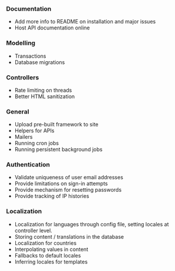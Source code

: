 ### Documentation
* Add more info to README on installation and major issues
* Host API documentation online

### Modelling

* Transactions
* Database migrations

### Controllers

* Rate limiting on threads
* Better HTML sanitization

### General

* Upload pre-built framework to site
* Helpers for APIs
* Mailers
* Running cron jobs
* Running persistent background jobs

### Authentication

* Validate uniqueness of user email addresses
* Provide limitations on sign-in attempts
* Provide mechanism for resetting passwords
* Provide tracking of IP histories

### Localization

* Localization for languages through config file, setting locales at controller
  level.
* Storing content / translations in the database
* Localization for countries
* Interpolating values in content
* Fallbacks to default locales
* Inferring locales for templates